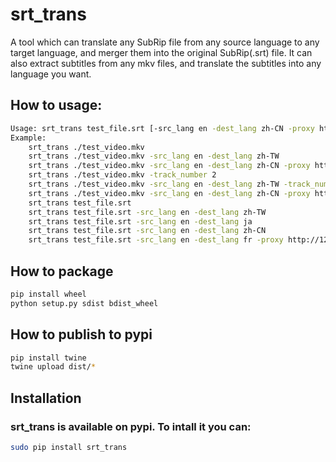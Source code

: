 # srt_trans
A tool which can translate any SubRip file from any source language to any target language, and merger them into the original SubRip(.srt) file. It can also extract subtitles from any mkv files, and translate the subtitles into any language you want.

## How to usage:

```bash
Usage: srt_trans test_file.srt [-src_lang en -dest_lang zh-CN -proxy http://youdomain:your_port]
Example:
    srt_trans ./test_video.mkv
    srt_trans ./test_video.mkv -src_lang en -dest_lang zh-TW
    srt_trans ./test_video.mkv -src_lang en -dest_lang zh-CN -proxy http://127.0.0.1:8118
    srt_trans ./test_video.mkv -track_number 2
    srt_trans ./test_video.mkv -src_lang en -dest_lang zh-TW -track_number 2
    srt_trans ./test_video.mkv -src_lang en -dest_lang zh-CN -proxy http://127.0.0.1:8118 -track_number 2
    srt_trans test_file.srt
    srt_trans test_file.srt -src_lang en -dest_lang zh-TW
    srt_trans test_file.srt -src_lang en -dest_lang ja
    srt_trans test_file.srt -src_lang en -dest_lang zh-CN
    srt_trans test_file.srt -src_lang en -dest_lang fr -proxy http://127.0.0.1:8118
```

## How to package
```bash
pip install wheel
python setup.py sdist bdist_wheel
```

## How to publish to pypi
```bash
pip install twine
twine upload dist/*
```

## Installation
### srt_trans is available on pypi. To intall it you can:
```bash
sudo pip install srt_trans
```
